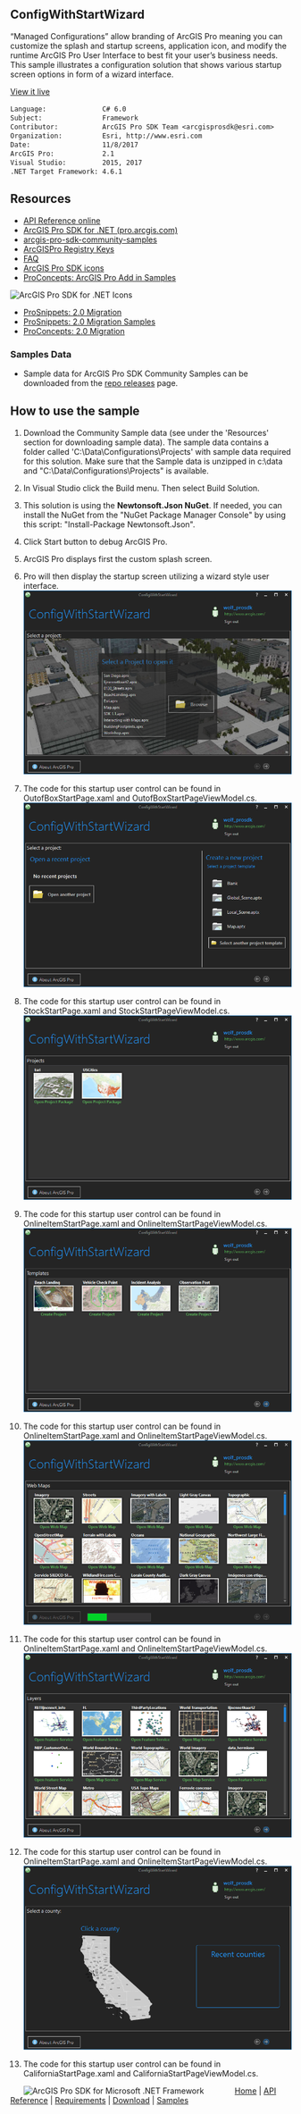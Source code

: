 ## ConfigWithStartWizard

<!-- TODO: Write a brief abstract explaining this sample -->
“Managed Configurations” allow branding of ArcGIS Pro meaning you can customize the splash and startup screens, application icon, and modify the runtime ArcGIS Pro User Interface to best fit your user’s business needs.  This sample illustrates a configuration solution that shows various startup screen options in form of a wizard interface.    
  


<a href="http://pro.arcgis.com/en/pro-app/sdk/" target="_blank">View it live</a>

<!-- TODO: Fill this section below with metadata about this sample-->
```
Language:              C# 6.0
Subject:               Framework
Contributor:           ArcGIS Pro SDK Team <arcgisprosdk@esri.com>
Organization:          Esri, http://www.esri.com
Date:                  11/8/2017
ArcGIS Pro:            2.1
Visual Studio:         2015, 2017
.NET Target Framework: 4.6.1
```

## Resources

* [API Reference online](http://pro.arcgis.com/en/pro-app/sdk/api-reference)
* <a href="http://pro.arcgis.com/en/pro-app/sdk/" target="_blank">ArcGIS Pro SDK for .NET (pro.arcgis.com)</a>
* [arcgis-pro-sdk-community-samples](http://github.com/Esri/arcgis-pro-sdk-community-samples)
* [ArcGISPro Registry Keys](http://github.com/Esri/arcgis-pro-sdk/wiki/ArcGIS-Pro-Registry-Keys)
* [FAQ](http://github.com/Esri/arcgis-pro-sdk/wiki/FAQ)
* [ArcGIS Pro SDK icons](https://github.com/Esri/arcgis-pro-sdk/releases/tag/1.4.0.7198)
* [ProConcepts: ArcGIS Pro Add in Samples](https://github.com/Esri/arcgis-pro-sdk-community-samples/wiki/ProConcepts-ArcGIS-Pro-Add-in-Samples)

![ArcGIS Pro SDK for .NET Icons](https://esri.github.io/arcgis-pro-sdk/images/Home/Image-of-icons.png "ArcGIS Pro SDK Icons")

* [ProSnippets: 2.0 Migration](http://github.com/Esri/arcgis-pro-sdk/wiki/ProSnippets-Migrating-to-2.0)  
* [ProSnippets: 2.0 Migration Samples](http://github.com/Esri/arcgis-pro-sdk/wiki/ProSnippets-2.0-Migration-Samples)  
* [ProConcepts: 2.0 Migration](http://github.com/Esri/arcgis-pro-sdk/wiki/ProConcepts-2.0-Migration-Guide)  

### Samples Data

* Sample data for ArcGIS Pro SDK Community Samples can be downloaded from the [repo releases](https://github.com/Esri/arcgis-pro-sdk-community-samples/releases) page.  

## How to use the sample
<!-- TODO: Explain how this sample can be used. To use images in this section, create the image file in your sample project's screenshots folder. Use relative url to link to this image using this syntax: ![My sample Image](FacePage/SampleImage.png) -->
1. Download the Community Sample data (see under the 'Resources' section for downloading sample data).  The sample data contains a folder called 'C:\Data\Configurations\Projects' with sample data required for this solution.  Make sure that the Sample data is unzipped in c:\data and "C:\Data\Configurations\Projects" is available.  
1. In Visual Studio click the Build menu. Then select Build Solution.  
1. This solution is using the **Newtonsoft.Json NuGet**.  If needed, you can install the NuGet from the "NuGet Package Manager Console" by using this script: "Install-Package Newtonsoft.Json".  
1. Click Start button to debug ArcGIS Pro.  
1. ArcGIS Pro displays first the custom splash screen.  
1. Pro will then display the startup screen utilizing a wizard style user interface.  
![UI](Screenshots/Startup1.png)  
  
1. The code for this startup user control can be found in OutofBoxStartPage.xaml and OutofBoxStartPageViewModel.cs.  
![UI](Screenshots/Startup2.png)  
  
1. The code for this startup user control can be found in StockStartPage.xaml and StockStartPageViewModel.cs.  
![UI](Screenshots/Startup3.png)  
  
1. The code for this startup user control can be found in OnlineItemStartPage.xaml and OnlineItemStartPageViewModel.cs.  
![UI](Screenshots/Startup4.png)  
  
1. The code for this startup user control can be found in OnlineItemStartPage.xaml and OnlineItemStartPageViewModel.cs.  
![UI](Screenshots/Startup5.png)  
  
1. The code for this startup user control can be found in OnlineItemStartPage.xaml and OnlineItemStartPageViewModel.cs.  
![UI](Screenshots/Startup6.png)  
  
1. The code for this startup user control can be found in OnlineItemStartPage.xaml and OnlineItemStartPageViewModel.cs.  
![UI](Screenshots/Startup7.png)  
  
1. The code for this startup user control can be found in CaliforniaStartPage.xaml and CaliforniaStartPageViewModel.cs.  
  


<!-- End -->

&nbsp;&nbsp;&nbsp;&nbsp;&nbsp;&nbsp;<img src="http://esri.github.io/arcgis-pro-sdk/images/ArcGISPro.png"  alt="ArcGIS Pro SDK for Microsoft .NET Framework" height = "20" width = "20" align="top"  >
&nbsp;&nbsp;&nbsp;&nbsp;&nbsp;&nbsp;&nbsp;&nbsp;&nbsp;&nbsp;&nbsp;&nbsp;
[Home](https://github.com/Esri/arcgis-pro-sdk/wiki) | <a href="http://pro.arcgis.com/en/pro-app/sdk/api-reference" target="_blank">API Reference</a> | [Requirements](https://github.com/Esri/arcgis-pro-sdk/wiki#requirements) | [Download](https://github.com/Esri/arcgis-pro-sdk/wiki#installing-arcgis-pro-sdk-for-net) | <a href="http://github.com/esri/arcgis-pro-sdk-community-samples" target="_blank">Samples</a>
